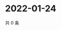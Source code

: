 # 2022-01-24

共 0 条

<!-- BEGIN WEIBO -->
<!-- 最后更新时间 Mon Jan 24 2022 14:00:48 GMT+0800 (China Standard Time) -->

<!-- END WEIBO -->
